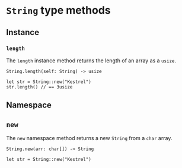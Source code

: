 # ```String``` type methods

## Instance
### ```length```
The ```length``` instance method returns the length of an array as a ```usize```.

```String.length(self: String) -> usize```

```
let str = String::new("Kestrel")
str.length() // == 3usize
```

## Namespace
## ```new```
The ```new``` namespace method returns a new ```String``` from a ```char``` array. 

```String.new(arr: char[]) -> String```

```
let str = String::new("Kestrel")
```